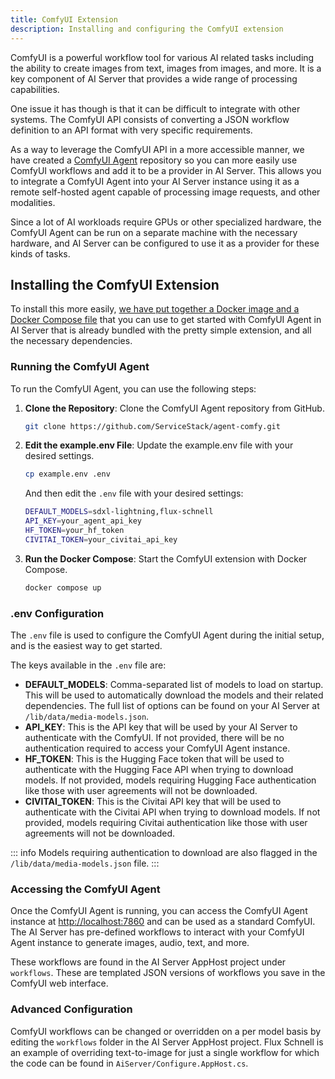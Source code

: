 ```yaml
---
title: ComfyUI Extension
description: Installing and configuring the ComfyUI extension
---
```


ComfyUI is a powerful workflow tool for various AI related tasks including the ability to create images from text, images from images, and more. It is a key component of AI Server that provides a wide range of processing capabilities.

One issue it has though is that it can be difficult to integrate with other systems. The ComfyUI API consists of converting a JSON workflow definition to an API format with very specific requirements.

As a way to leverage the ComfyUI API in a more accessible manner, we have created a [ComfyUI Agent](https://github.com/serviceStack/agent-comfy) repository so you can more easily use ComfyUI workflows and add it to be a provider in AI Server. This allows you to integrate a ComfyUI Agent into your AI Server instance using it as a remote self-hosted agent capable of processing image requests, and other modalities.

Since a lot of AI workloads require GPUs or other specialized hardware, the ComfyUI Agent can be run on a separate machine with the necessary hardware, and AI Server can be configured to use it as a provider for these kinds of tasks.

## Installing the ComfyUI Extension

To install this more easily, [we have put together a Docker image and a Docker Compose file](https://github.com/serviceStack/agent-comfy) that you can use to get started with ComfyUI Agent in AI Server that is already bundled with the pretty simple extension, and all the necessary dependencies.

### Running the ComfyUI Agent

To run the ComfyUI Agent, you can use the following steps:

1. **Clone the Repository**: Clone the ComfyUI Agent repository from GitHub.

    ```sh
    git clone https://github.com/ServiceStack/agent-comfy.git
    ```
   
2. **Edit the example.env File**: Update the example.env file with your desired settings.

    ```sh
    cp example.env .env
    ```
   
    And then edit the `.env` file with your desired settings:

    ```sh
    DEFAULT_MODELS=sdxl-lightning,flux-schnell
    API_KEY=your_agent_api_key
    HF_TOKEN=your_hf_token
    CIVITAI_TOKEN=your_civitai_api_key
   ```

3. **Run the Docker Compose**: Start the ComfyUI extension with Docker Compose.

    ```sh
    docker compose up
    ```
   
### .env Configuration

The `.env` file is used to configure the ComfyUI Agent during the initial setup, and is the easiest way to get started.

The keys available in the `.env` file are:

- **DEFAULT_MODELS**: Comma-separated list of models to load on startup. This will be used to automatically download the models and their related dependencies. The full list of options can be found on your AI Server at `/lib/data/media-models.json`.
- **API_KEY**: This is the API key that will be used by your AI Server to authenticate with the ComfyUI. If not provided, there will be no authentication required to access your ComfyUI Agent instance.
- **HF_TOKEN**: This is the Hugging Face token that will be used to authenticate with the Hugging Face API when trying to download models. If not provided, models requiring Hugging Face authentication like those with user agreements will not be downloaded.
- **CIVITAI_TOKEN**: This is the Civitai API key that will be used to authenticate with the Civitai API when trying to download models. If not provided, models requiring Civitai authentication like those with user agreements will not be downloaded.

::: info 
Models requiring authentication to download are also flagged in the `/lib/data/media-models.json` file.
:::

### Accessing the ComfyUI Agent

Once the ComfyUI Agent is running, you can access the ComfyUI Agent instance at [http://localhost:7860](http://localhost:7860) and can be used as a standard ComfyUI.
The AI Server has pre-defined workflows to interact with your ComfyUI Agent instance to generate images, audio, text, and more.

These workflows are found in the AI Server AppHost project under `workflows`. These are templated JSON versions of workflows you save in the ComfyUI web interface.

### Advanced Configuration

ComfyUI workflows can be changed or overridden on a per model basis by editing the `workflows` folder in the AI Server AppHost project. Flux Schnell is an example of overriding text-to-image for just a single workflow for which the code can be found in `AiServer/Configure.AppHost.cs`.